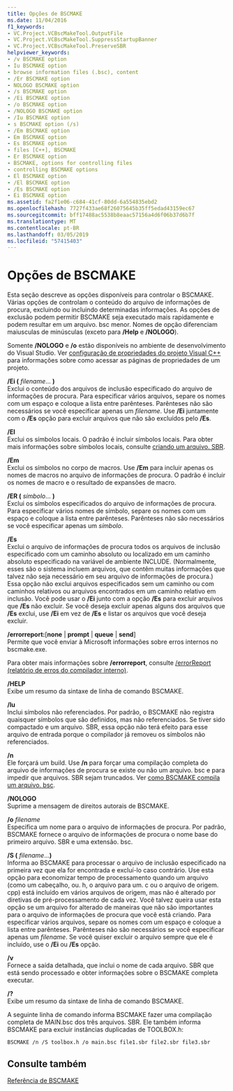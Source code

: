 ```yaml
---
title: Opções de BSCMAKE
ms.date: 11/04/2016
f1_keywords:
- VC.Project.VCBscMakeTool.OutputFile
- VC.Project.VCBscMakeTool.SuppressStartupBanner
- VC.Project.VCBscMakeTool.PreserveSBR
helpviewer_keywords:
- /v BSCMAKE option
- Iu BSCMAKE option
- browse information files (.bsc), content
- /Er BSCMAKE option
- NOLOGO BSCMAKE option
- /s BSCMAKE option
- /Ei BSCMAKE option
- /o BSCMAKE option
- /NOLOGO BSCMAKE option
- /Iu BSCMAKE option
- s BSCMAKE option (/s)
- /Em BSCMAKE option
- Em BSCMAKE option
- Es BSCMAKE option
- files [C++], BSCMAKE
- Er BSCMAKE option
- BSCMAKE, options for controlling files
- controlling BSCMAKE options
- El BSCMAKE option
- /El BSCMAKE option
- /Es BSCMAKE option
- Ei BSCMAKE option
ms.assetid: fa2f1e06-c684-41cf-80dd-6a554835ebd2
ms.openlocfilehash: 7727f433ae68f26075645b35ff5edad43159ec67
ms.sourcegitcommit: bff17488ac5538b8eaac57156a4d6f06b37d6b7f
ms.translationtype: MT
ms.contentlocale: pt-BR
ms.lasthandoff: 03/05/2019
ms.locfileid: "57415403"
---
```

# <a name="bscmake-options"></a>Opções de BSCMAKE

Esta seção descreve as opções disponíveis para controlar o BSCMAKE. Várias opções de controlam o conteúdo do arquivo de informações de procura, excluindo ou incluindo determinadas informações. As opções de exclusão podem permitir BSCMAKE seja executado mais rapidamente e podem resultar em um arquivo. bsc menor. Nomes de opção diferenciam maiusculas de minúsculas (exceto para **/Help** e **/NOLOGO**).

Somente **/NOLOGO** e **/o** estão disponíveis no ambiente de desenvolvimento do Visual Studio.  Ver [configuração de propriedades do projeto Visual C++](../../ide/working-with-project-properties.md) para informações sobre como acessar as páginas de propriedades de um projeto.

**/Ei (** *filename*... **)**<br/>
Exclui o conteúdo dos arquivos de inclusão especificado do arquivo de informações de procura. Para especificar vários arquivos, separe os nomes com um espaço e coloque a lista entre parênteses. Parênteses não são necessários se você especificar apenas um *filename*. Use **/Ei** juntamente com o **/Es** opção para excluir arquivos que não são excluídos pelo **/Es**.

**/El**<br/>
Exclui os símbolos locais. O padrão é incluir símbolos locais. Para obter mais informações sobre símbolos locais, consulte [criando um arquivo. SBR](../../build/reference/creating-an-dot-sbr-file.md).

**/Em**<br/>
Exclui os símbolos no corpo de macros. Use **/Em** para incluir apenas os nomes de macros no arquivo de informações de procura. O padrão é incluir os nomes de macro e o resultado de expansões de macro.

**/ER (** *símbolo*... **)**<br/>
Exclui os símbolos especificados do arquivo de informações de procura. Para especificar vários nomes de símbolo, separe os nomes com um espaço e coloque a lista entre parênteses. Parênteses não são necessários se você especificar apenas um *símbolo*.

**/Es**<br/>
Exclui o arquivo de informações de procura todos os arquivos de inclusão especificado com um caminho absoluto ou localizado em um caminho absoluto especificado na variável de ambiente INCLUDE. (Normalmente, esses são o sistema incluem arquivos, que contêm muitas informações que talvez não seja necessário em seu arquivo de informações de procura.) Essa opção não exclui arquivos especificados sem um caminho ou com caminhos relativos ou arquivos encontrados em um caminho relativo em inclusão. Você pode usar o **/Ei** junto com a opção **/Es** para excluir arquivos que **/Es** não excluir. Se você deseja excluir apenas alguns dos arquivos que **/Es** exclui, use **/Ei** em vez de **/Es** e listar os arquivos que você deseja excluir.

**/errorreport:**[**none** &#124; **prompt** &#124; **queue** &#124; **send**]<br/>
Permite que você enviar à Microsoft informações sobre erros internos no bscmake.exe.

Para obter mais informações sobre **/errorreport**, consulte [/errorReport (relatório de erros do compilador interno)](../../build/reference/errorreport-report-internal-compiler-errors.md).

**/HELP**<br/>
Exibe um resumo da sintaxe de linha de comando BSCMAKE.

**/Iu**<br/>
Inclui símbolos não referenciados. Por padrão, o BSCMAKE não registra quaisquer símbolos que são definidos, mas não referenciados. Se tiver sido compactado e um arquivo. SBR, essa opção não terá efeito para esse arquivo de entrada porque o compilador já removeu os símbolos não referenciados.

**/n**<br/>
Ele forçará um build. Use **/n** para forçar uma compilação completa do arquivo de informações de procura se existe ou não um arquivo. bsc e para impedir que arquivos. SBR sejam truncados. Ver [como BSCMAKE compila um arquivo. bsc](../../build/reference/how-bscmake-builds-a-dot-bsc-file.md).

**/NOLOGO**<br/>
Suprime a mensagem de direitos autorais de BSCMAKE.

**/o** *filename*<br/>
Especifica um nome para o arquivo de informações de procura. Por padrão, BSCMAKE fornece o arquivo de informações de procura o nome base do primeiro arquivo. SBR e uma extensão. bsc.

**/S (** *filename*...**)**<br/>
Informa ao BSCMAKE para processar o arquivo de inclusão especificado na primeira vez que ela for encontrada e excluí-lo caso contrário. Use esta opção para economizar tempo de processamento quando um arquivo (como um cabeçalho, ou. h, o arquivo para um. c ou o arquivo de origem. cpp) está incluído em vários arquivos de origem, mas não é alterado por diretivas de pré-processamento de cada vez. Você talvez queira usar esta opção se um arquivo for alterado de maneiras que não são importantes para o arquivo de informações de procura que você está criando. Para especificar vários arquivos, separe os nomes com um espaço e coloque a lista entre parênteses. Parênteses não são necessários se você especificar apenas um *filename*. Se você quiser excluir o arquivo sempre que ele é incluído, use o **/Ei** ou **/Es** opção.

**/v**<br/>
Fornece a saída detalhada, que inclui o nome de cada arquivo. SBR que está sendo processado e obter informações sobre o BSCMAKE completa executar.

**/?**<br/>
Exibe um resumo da sintaxe de linha de comando BSCMAKE.

A seguinte linha de comando informa BSCMAKE fazer uma compilação completa de MAIN.bsc dos três arquivos. SBR. Ele também informa BSCMAKE para excluir instâncias duplicadas de TOOLBOX.h:

```
BSCMAKE /n /S toolbox.h /o main.bsc file1.sbr file2.sbr file3.sbr
```

## <a name="see-also"></a>Consulte também

[Referência de BSCMAKE](../../build/reference/bscmake-reference.md)
